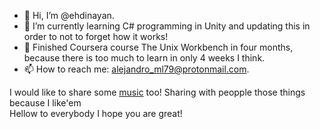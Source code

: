 - 👋 Hi, I’m @ehdinayan.
- 🌱 I’m currently learning C# programming in Unity and updating this in order to not to forget how it works!
- 💞️ Finished Coursera course The Unix Workbench in four months, because there is too much to learn in only 4 weeks I think. 
- 📫 How to reach me: alejandro_ml79@protonmail.com.


I would like to share some [music](https://soundcloud.com/user-878978370) too! Sharing with peopple those things because I like'em  
Hellow to everybody I hope you are great!

<!---
ehdinayan/ehdinayan is a ✨ special ✨ repository because its `README.md` (this file) appears on your GitHub profile.
You can click the Preview link to take a look at your changes.
--->
